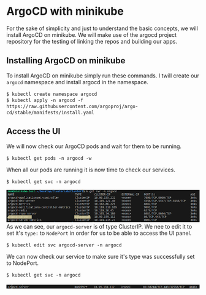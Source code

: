 # ArgoCD with minikube

For the sake of simplicity and just to understand the basic concepts, we will install ArgoCD on minikube. We will make use of the argocd project repository for the testing of linking the repos and building our apps.

## Installing ArgoCD on minikube
To install ArgoCD on minikube simply run these commands. I twill create our ```argocd``` namespace and install argocd in the namespace.
```
$ kubectl create namespace argocd
$ kubectl apply -n argocd -f https://raw.githubusercontent.com/argoproj/argo-cd/stable/manifests/install.yaml
```

## Access the UI
We will now check our ArgoCD pods and wait for them to be running.
```
$ kubectl get pods -n argocd -w
```
When all our pods are running it is now time to check our services.
```
$ kubectl get svc -n argocd
```
![ArgoCD_Svcs](../img/argo_svc_cluster.png)<br/>
As we can see, our ```argocd-server``` is of type ClusterIP. We nee to edit it to set it's ```type:``` to ```NodePort``` in order for us to be able to access the UI panel.
```
$ kubectl edit svc argocd-server -n argocd
```
We can now check our service to make sure it's type was successfully set to NodePort.
```
$ kubectl get svc -n argocd
```
![ArgoCD_Svc_Node](../img/argo_svc_node.png)<br/>